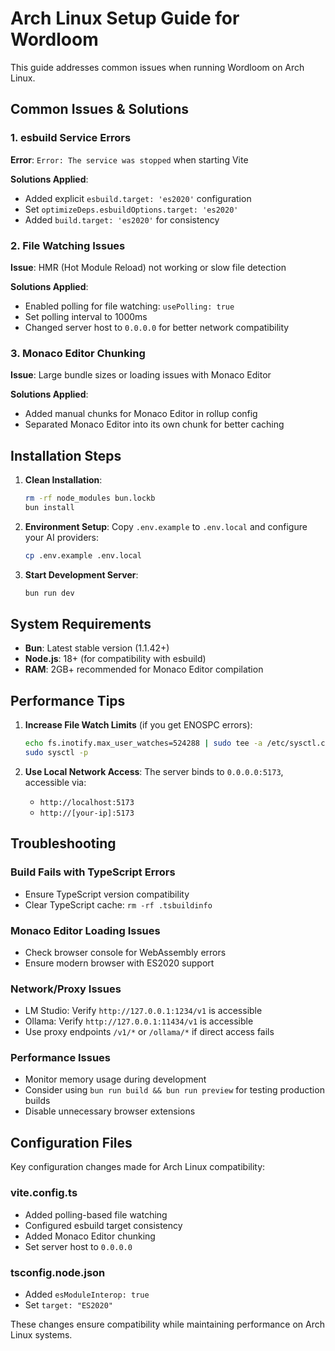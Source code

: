 # Arch Linux Setup Guide for Wordloom

This guide addresses common issues when running Wordloom on Arch Linux.

## Common Issues & Solutions

### 1. esbuild Service Errors
**Error**: `Error: The service was stopped` when starting Vite

**Solutions Applied**:
- Added explicit `esbuild.target: 'es2020'` configuration
- Set `optimizeDeps.esbuildOptions.target: 'es2020'`
- Added `build.target: 'es2020'` for consistency

### 2. File Watching Issues
**Issue**: HMR (Hot Module Reload) not working or slow file detection

**Solutions Applied**:
- Enabled polling for file watching: `usePolling: true`
- Set polling interval to 1000ms
- Changed server host to `0.0.0.0` for better network compatibility

### 3. Monaco Editor Chunking
**Issue**: Large bundle sizes or loading issues with Monaco Editor

**Solutions Applied**:
- Added manual chunks for Monaco Editor in rollup config
- Separated Monaco Editor into its own chunk for better caching

## Installation Steps

1. **Clean Installation**:
   ```bash
   rm -rf node_modules bun.lockb
   bun install
   ```

2. **Environment Setup**:
   Copy `.env.example` to `.env.local` and configure your AI providers:
   ```bash
   cp .env.example .env.local
   ```

3. **Start Development Server**:
   ```bash
   bun run dev
   ```

## System Requirements

- **Bun**: Latest stable version (1.1.42+)
- **Node.js**: 18+ (for compatibility with esbuild)
- **RAM**: 2GB+ recommended for Monaco Editor compilation

## Performance Tips

1. **Increase File Watch Limits** (if you get ENOSPC errors):
   ```bash
   echo fs.inotify.max_user_watches=524288 | sudo tee -a /etc/sysctl.conf
   sudo sysctl -p
   ```

2. **Use Local Network Access**:
   The server binds to `0.0.0.0:5173`, accessible via:
   - `http://localhost:5173`
   - `http://[your-ip]:5173`

## Troubleshooting

### Build Fails with TypeScript Errors
- Ensure TypeScript version compatibility
- Clear TypeScript cache: `rm -rf .tsbuildinfo`

### Monaco Editor Loading Issues
- Check browser console for WebAssembly errors
- Ensure modern browser with ES2020 support

### Network/Proxy Issues
- LM Studio: Verify `http://127.0.0.1:1234/v1` is accessible
- Ollama: Verify `http://127.0.0.1:11434/v1` is accessible
- Use proxy endpoints `/v1/*` or `/ollama/*` if direct access fails

### Performance Issues
- Monitor memory usage during development
- Consider using `bun run build && bun run preview` for testing production builds
- Disable unnecessary browser extensions

## Configuration Files

Key configuration changes made for Arch Linux compatibility:

### vite.config.ts
- Added polling-based file watching
- Configured esbuild target consistency
- Added Monaco Editor chunking
- Set server host to `0.0.0.0`

### tsconfig.node.json  
- Added `esModuleInterop: true`
- Set `target: "ES2020"`

These changes ensure compatibility while maintaining performance on Arch Linux systems.
